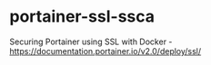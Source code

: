 # portainer-ssl-ssca
Securing Portainer using SSL with Docker - https://documentation.portainer.io/v2.0/deploy/ssl/
